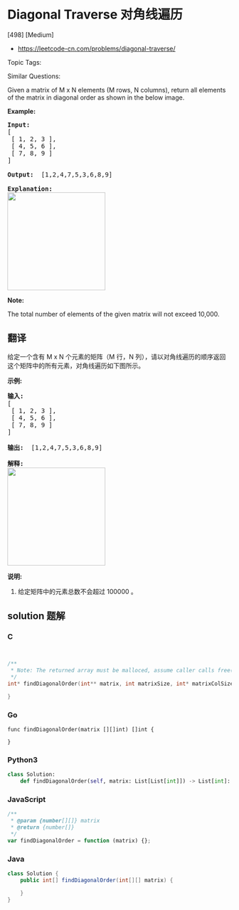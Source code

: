 # Diagonal Traverse 对角线遍历

[498] [Medium]

- https://leetcode-cn.com/problems/diagonal-traverse/

Topic Tags:

Similar Questions:

Given a matrix of M x N elements (M rows, N columns), return all elements of the matrix in diagonal order as shown in the below image.

**Example:**

<pre><b>Input:</b>
[
 [ 1, 2, 3 ],
 [ 4, 5, 6 ],
 [ 7, 8, 9 ]
]

<b>Output:</b>  [1,2,4,7,5,3,6,8,9]

<b>Explanation:</b>
<img src="https://assets.leetcode.com/uploads/2018/10/12/diagonal_traverse.png" style="width: 220px;">
</pre>

**Note:**

The total number of elements of the given matrix will not exceed 10,000.

## 翻译

给定一个含有 M x N 个元素的矩阵（M 行，N 列），请以对角线遍历的顺序返回这个矩阵中的所有元素，对角线遍历如下图所示。

**示例:**

<pre><strong>输入:</strong>
[
 [ 1, 2, 3 ],
 [ 4, 5, 6 ],
 [ 7, 8, 9 ]
]

<strong>输出:</strong>  [1,2,4,7,5,3,6,8,9]

<strong>解释:</strong>
<img src="https://assets.leetcode-cn.com/aliyun-lc-upload/uploads/2018/10/12/diagonal_traverse.png" style="width: 220px;">
</pre>

**说明:**

1.  给定矩阵中的元素总数不会超过 100000 。

## solution 题解

### C

```c


/**
 * Note: The returned array must be malloced, assume caller calls free().
 */
int* findDiagonalOrder(int** matrix, int matrixSize, int* matrixColSize, int* returnSize){

}


```

### Go

```golang
func findDiagonalOrder(matrix [][]int) []int {

}
```

### Python3

```python
class Solution:
    def findDiagonalOrder(self, matrix: List[List[int]]) -> List[int]:

```

### JavaScript

```javascript
/**
 * @param {number[][]} matrix
 * @return {number[]}
 */
var findDiagonalOrder = function (matrix) {};
```

### Java

```java
class Solution {
    public int[] findDiagonalOrder(int[][] matrix) {

    }
}
```
